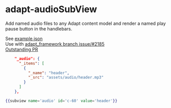 # adapt-audioSubView

Add named audio files to any Adapt content model and render a named play pause button in the handlebars.

See [example.json](https://github.com/cgkineo/adapt-audioSubView/blob/master/example.json)  
Use with [adapt_framework branch issue/#2185](https://github.com/adaptlearning/adapt_framework/tree/issue/%232185)  
[Outstanding PR](https://github.com/adaptlearning/adapt_framework/pull/2186)  

```json
    "_audio": {
      "_items": [
        {
          "_name": "header",
          "_src": "assets/audio/header.mp3"
        }
      ]
    },
```


```hbs
{{subview name='audio' id='c-60' value='header'}}
```
